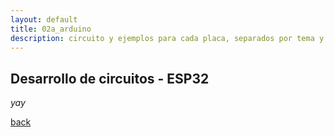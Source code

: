 ```yaml
---
layout: default
title: 02a_arduino
description: circuito y ejemplos para cada placa, separados por tema y por componente.
---
```


## Desarrollo de circuitos - ESP32

_yay_

[back](./)
